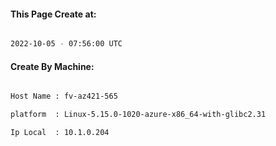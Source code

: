 
   
#### This Page Create at:

```bash

2022-10-05 - 07:56:00 UTC

```

#### Create By Machine:

```bash

Host Name : fv-az421-565

platform  : Linux-5.15.0-1020-azure-x86_64-with-glibc2.31

Ip Local  : 10.1.0.204

```

